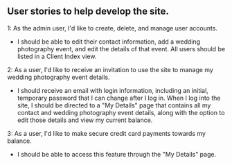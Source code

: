 ## User stories to help develop the site.

1: As the admin user, I'd like to create, delete, and manage user accounts. 

 - I should be able to edit their contact information, add a wedding photography event, and edit the details of that event. All users should be listed in a Client Index view.

2: As a user, I'd like to receive an invitation to use the site to manage my wedding photography event details. 

 - I should receive an email with login information, including an initial, temporary password that I can change after I log in. When I log into the site, I should be directed to a "My Details" page that contains all my contact and wedding photography event details, along with the option to edit those details and view my current balance.

3: As a user, I'd like to make secure credit card payments towards my balance. 

 - I should be able to access this feature through the "My Details" page.
